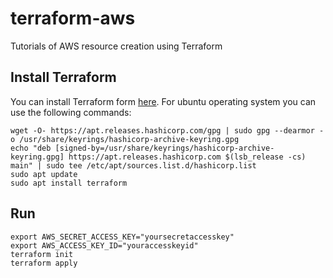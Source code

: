 # terraform-aws
Tutorials of AWS resource creation using Terraform

## Install Terraform
You can install Terraform form [here](https://developer.hashicorp.com/terraform/tutorials/aws-get-started/install-cli). For ubuntu operating system you can use the following commands:
```shell
wget -O- https://apt.releases.hashicorp.com/gpg | sudo gpg --dearmor -o /usr/share/keyrings/hashicorp-archive-keyring.gpg
echo "deb [signed-by=/usr/share/keyrings/hashicorp-archive-keyring.gpg] https://apt.releases.hashicorp.com $(lsb_release -cs) main" | sudo tee /etc/apt/sources.list.d/hashicorp.list
sudo apt update
sudo apt install terraform
```

## Run
```shell
export AWS_SECRET_ACCESS_KEY="yoursecretaccesskey"
export AWS_ACCESS_KEY_ID="youraccesskeyid"
terraform init
terraform apply
```
